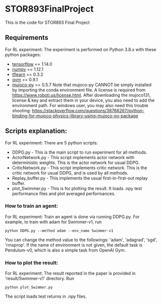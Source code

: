 # STOR893FinalProject
This is the code for STOR893 Final Project

## Requirements
For RL experiment:
The experiment is performed on Python 3.8.x with these python packages:
* [tensorflow](https://github.com/tensorflow/tensorflow) == 1.14.0
* [numpy](http://www.numpy.org/) == 1.12.1
* [tflearn](http://tflearn.org/) == 0.3.2
* [gym](https://github.com/openai/gym) == 0.9.1
* [mujoco-py](https://github.com/openai/mujoco-py) == 0.5.7
Note that mujoco-py CANNOT be simply installed by importing the conda environment file. A license is required from https://www.roboti.us/license.html. After downloading the mujoco131, license & key and extract them in your device, you also need to add the environment path. For windows user, you may also need this trouble shooting: https://stackoverflow.com/questions/38766267/python-binding-for-mujoco-physics-library-using-mujoco-py-package

## Scripts explanation:
For RL experiment:
There are 5 python scripts:
* DDPG.py - This is the main script to run experiment for all methods.
* ActorNetwork.py - This script implements actor network with deterministic weights. This is the actor network for usual DDPG.
* CriticNetwork.py - This script implements critic network. This is the critic network for usual DDPG, and is used by all methods.
* Replay_buffer.py - This implements the usual first-in-first-out replay buffer.
* plot_Swimmer.py - This is for plotting the result. It loads .npy test performance files and plot averaged performances.

### How to train an agent:
For RL experiment:
Train an agent is done via running DDPG.py.
For example, to train with adam for Swimmer-v1, run
```
python DDPG.py --method adam --env_name Swimmer-v1
```
You can change the method value to the followings: 'adam', 'adagrad', 'sgd', 'rmsprop'.
If the name of environment is not given, the default task is Pendulum-v0, which is also a simple task from OpenAI Gym.

### How to plot the result:
For RL experiment:
The result reported in the paper is provided in 'result/Swimmer-v1' directory.
Run
```
python plot_Swimmer.py
```
The script loads test returns in .npy files.
